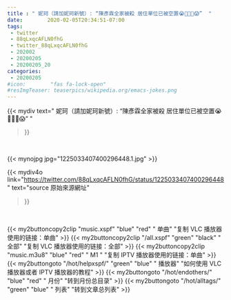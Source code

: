 ```yaml
---
title : " 妮珂（請加妮珂新號）: “陳彥霖全家被殺 居住單位已被空置😭🙏🙏🙏😱”  "
date:        2020-02-05T20:34:51-07:00
tags:
 - twitter
 - 88qLxqcAFLN0fhG
 - twitter_88qLxqcAFLN0fhG
 - 202002
 - 20200205
 - 20200205_20
categories:
 - 20200205
#icon:        "fas fa-lock-open"
#resImgTeaser: teaserpics/wikipedia.org/emacs-jokes.png
---
```


{{< mydiv text=" 妮珂（請加妮珂新號）: “陳彥霖全家被殺 居住單位已被空置😭🙏🙏🙏😱”  "
>}}
<br>


 {{< mynojpg jpg="1225033407400296448.1.jpg" >}}<br> 



{{< mydiv4o link="https://twitter.com/88qLxqcAFLN0fhG/status/1225033407400296448"
text="source 原始來源網址"
>}}


<br>





{{< my2buttoncopy2clip "music.xspf"        "blue"   "red"    " 单曲"  "复制 VLC 播放器使用的链接：单曲" >}} {{< my2buttoncopy2clip "/all.xspf"         "green"  "black"  " 全部"  "复制 VLC 播放器使用的链接：全部" >}} {{< my2buttoncopy2clip "music.m3u8"        "blue"   "red"    " M1 "    "复制 IPTV 播放器使用的链接：单曲" >}} {{< my2buttongoto      "/hot/helpxspf/"    "green"  "blue"   " 播放器" "如何使用 VLC 播放器或者 IPTV 播放器的教程" >}} {{< my2buttongoto      "/hot/endothers/"   "blue"   "red"    " 月份"   "转到月份总目录" >}} {{< my2buttongoto      "/hot/alltags/"     "green"  "blue"   " 列表"   "转到文章总列表" >}} 
